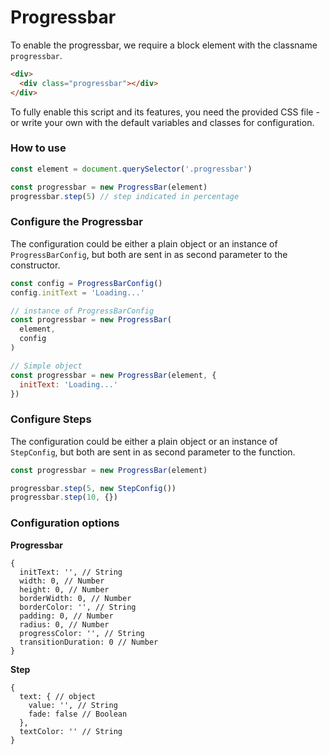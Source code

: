 # Progressbar

To enable the progressbar, we require a block element with the classname `progressbar`.
```html
<div>
  <div class="progressbar"></div>
</div>
```

To fully enable this script and its features, you need the provided CSS file - or write your own with the default variables and classes for configuration.

### How to use
```javascript
const element = document.querySelector('.progressbar')

const progressbar = new ProgressBar(element)
progressbar.step(5) // step indicated in percentage
```

### Configure the Progressbar
The configuration could be either a plain object or an instance of `ProgressBarConfig`, but both are sent in as second parameter to the constructor.

```javascript
const config = ProgressBarConfig()
config.initText = 'Loading...'

// instance of ProgressBarConfig
const progressbar = new ProgressBar(
  element,
  config
)

// Simple object
const progressbar = new ProgressBar(element, {
  initText: 'Loading...'
})
```

### Configure Steps
The configuration could be either a plain object or an instance of `StepConfig`, but both are sent in as second parameter to the function.

```javascript
const progressbar = new ProgressBar(element)

progressbar.step(5, new StepConfig())
progressbar.step(10, {})
```

### Configuration options
**Progressbar**
```jsonc
{
  initText: '', // String
  width: 0, // Number
  height: 0, // Number
  borderWidth: 0, // Number
  borderColor: '', // String
  padding: 0, // Number
  radius: 0, // Number
  progressColor: '', // String
  transitionDuration: 0 // Number
}
```

**Step**
```jsonc
{
  text: { // object
    value: '', // String
    fade: false // Boolean
  },
  textColor: '' // String
}
```
